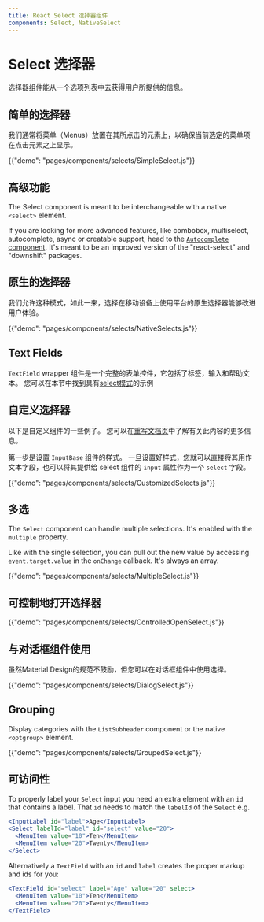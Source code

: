 ```yaml
---
title: React Select 选择器组件
components: Select, NativeSelect
---
```


# Select 选择器

<p class="description">选择器组件能从一个选项列表中去获得用户所提供的信息。</p>

## 简单的选择器

我们通常将菜单（Menus）放置在其所点击的元素上，以确保当前选定的菜单项在点击元素之上显示。

{{"demo": "pages/components/selects/SimpleSelect.js"}}

## 高级功能

The Select component is meant to be interchangeable with a native `<select>` element.

If you are looking for more advanced features, like combobox, multiselect, autocomplete, async or creatable support, head to the [`Autocomplete` component](/components/autocomplete/). It's meant to be an improved version of the "react-select" and "downshift" packages.

## 原生的选择器

我们允许这种模式，如此一来，选择在移动设备上使用平台的原生选择器能够改进用户体验。

{{"demo": "pages/components/selects/NativeSelects.js"}}

## Text Fields

`TextField` wrapper 组件是一个完整的表单控件，它包括了标签，输入和帮助文本。 您可以在本节中找到具有[select模式](/components/text-fields/#select)的示例

## 自定义选择器

以下是自定义组件的一些例子。 您可以在[重写文档页](/customization/components/)中了解有关此内容的更多信息。

第一步是设置 `InputBase` 组件的样式。 一旦设置好样式，您就可以直接将其用作文本字段，也可以将其提供给 select 组件的 `input` 属性作为一个 `select` 字段。

{{"demo": "pages/components/selects/CustomizedSelects.js"}}

## 多选

The `Select` component can handle multiple selections. It's enabled with the `multiple` property.

Like with the single selection, you can pull out the new value by accessing `event.target.value` in the `onChange` callback. It's always an array.

{{"demo": "pages/components/selects/MultipleSelect.js"}}

## 可控制地打开选择器

{{"demo": "pages/components/selects/ControlledOpenSelect.js"}}

## 与对话框组件使用

虽然Material Design的规范不鼓励，但您可以在对话框组件中使用选择。

{{"demo": "pages/components/selects/DialogSelect.js"}}

## Grouping

Display categories with the `ListSubheader` component or the native `<optgroup>` element.

{{"demo": "pages/components/selects/GroupedSelect.js"}}

## 可访问性

To properly label your `Select` input you need an extra element with an `id` that contains a label. That `id` needs to match the `labelId` of the `Select` e.g.

```jsx
<InputLabel id="label">Age</InputLabel>
<Select labelId="label" id="select" value="20">
  <MenuItem value="10">Ten</MenuItem>
  <MenuItem value="20">Twenty</MenuItem>
</Select>
```

Alternatively a `TextField` with an `id` and `label` creates the proper markup and ids for you:

```jsx
<TextField id="select" label="Age" value="20" select>
  <MenuItem value="10">Ten</MenuItem>
  <MenuItem value="20">Twenty</MenuItem>
</TextField>
```